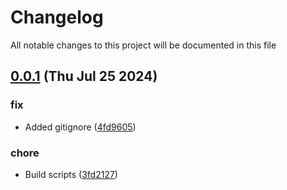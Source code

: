 
# Changelog

All notable changes to this project will be documented in this file


## [0.0.1](https://github.com/joostvdwsd/azure-custom-resources/compare/v0.0.0...v0.0.1) (Thu Jul 25 2024)

### fix

* Added gitignore ([4fd9605](https://github.com/joostvdwsd/azure-custom-resources/commit/4fd96050bb6fef052378e76b559f1dd257bb59e7))

### chore

* Build scripts ([3fd2127](https://github.com/joostvdwsd/azure-custom-resources/commit/3fd21277c895a6277256cbe4eb12e359d18b40d1))
